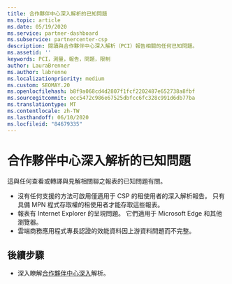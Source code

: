 ```yaml
---
title: 合作夥伴中心深入解析的已知問題
ms.topic: article
ms.date: 05/19/2020
ms.service: partner-dashboard
ms.subservice: partnercenter-csp
description: 閱讀與合作夥伴中心深入解析（PCI）報告相關的任何已知問題。
ms.assetid: ''
keywords: PCI，測量，報告，問題，限制
author: LauraBrenner
ms.author: labrenne
ms.localizationpriority: medium
ms.custom: SEOMAY.20
ms.openlocfilehash: b8f9a068cd4d2807f1fcf2202487e652738a8fbf
ms.sourcegitcommit: ecc5472c986e67525dbfcc6fc328c991d6db77ba
ms.translationtype: MT
ms.contentlocale: zh-TW
ms.lasthandoff: 06/10/2020
ms.locfileid: "84679335"
---
```

# <a name="known-issues-with-partner-center-insights"></a>合作夥伴中心深入解析的已知問題

這與任何查看或轉譯與見解相關聯之報表的已知問題有關。

- 沒有任何支援的方法可啟用僅適用于 CSP 的租使用者的深入解析報告。 只有具備 MPN 程式存取權的租使用者才能存取這些報表。
- 報表有 Internet Explorer 的呈現問題。 它們適用于 Microsoft Edge 和其他瀏覽器。
- 雲端商務應用程式專長認證的效能資料因上游資料問題而不完整。

## <a name="next-steps"></a>後續步驟

- 深入瞭解[合作夥伴中心深入](partner-center-insights.md)解析。
